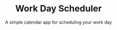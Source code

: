 <!DOCTYPE html>
<html lang="en">

<head>
  <meta charset="UTF-8" />
  <meta name="viewport" content="width=device-width, initial-scale=1.0" />
  <meta http-equiv="X-UA-Compatible" content="ie=edge" />
  <link rel="stylesheet" href="https://stackpath.bootstrapcdn.com/bootstrap/4.3.1/css/bootstrap.min.css" />
  <link rel="stylesheet" href="https://use.fontawesome.com/releases/v5.8.1/css/all.css"
    integrity="sha384-50oBUHEmvpQ+1lW4y57PTFmhCaXp0ML5d60M1M7uH2+nqUivzIebhndOJK28anvf" crossorigin="anonymous" />
  <link href="https://fonts.googleapis.com/css?family=Open+Sans&display=swap" rel="stylesheet" />
  <link rel="stylesheet" href="./assets/css/style.css" />
  <title>Work Day Scheduler</title>
</head>

<body>
  <header class="jumbotron">
    <h1 class="display-3">Work Day Scheduler</h1>
    <p class="lead">A simple calendar app for scheduling your work day</p>
    <p id="currentDay" class="lead"></p>
  </header>
  <div class="container description">
    <!-- Timeblocks go here -->
  </div>

  <script src="https://code.jquery.com/jquery-3.4.1.min.js"></script>
  <script src="https://cdnjs.cloudflare.com/ajax/libs/moment.js/2.24.0/moment.min.js"></script>
  <script src="./assets/js/script.js"></script>
</body>

</html>